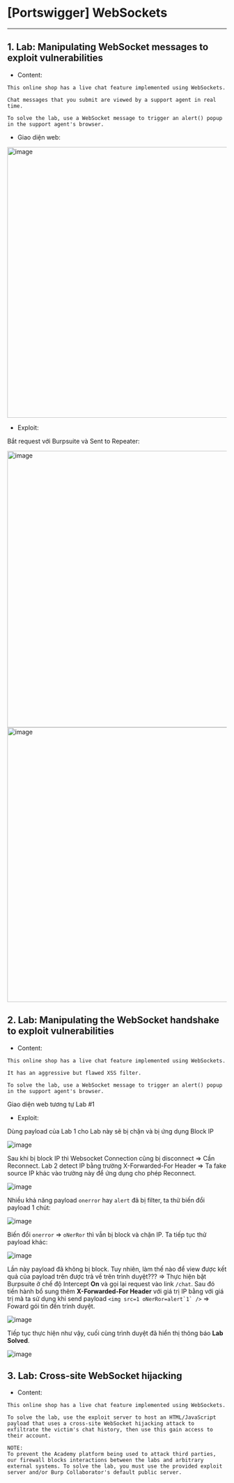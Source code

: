 # [Portswigger] WebSockets

***

## 1. Lab: Manipulating WebSocket messages to exploit vulnerabilities

* Content: 
```
This online shop has a live chat feature implemented using WebSockets.

Chat messages that you submit are viewed by a support agent in real time.

To solve the lab, use a WebSocket message to trigger an alert() popup in the support agent's browser.
```

* Giao diện web:
<img width="621" alt="image" src="https://github.com/nguyenkhai98/nguyenkhai98.github.io/assets/51147179/4863f28f-ee8e-4f85-a362-e674c9b5d436">

* Exploit:

Bắt request với Burpsuite và Sent to Repeater:

<img width="634" alt="image" src="https://github.com/nguyenkhai98/nguyenkhai98.github.io/assets/51147179/e42ab7f8-8cd9-4c04-b23d-d3d359c0206b">

<img width="630" alt="image" src="https://github.com/nguyenkhai98/nguyenkhai98.github.io/assets/51147179/ee8ca367-37e0-44f0-aa52-45b84c6a3831">


## 2. Lab: Manipulating the WebSocket handshake to exploit vulnerabilities

* Content:
```
This online shop has a live chat feature implemented using WebSockets.

It has an aggressive but flawed XSS filter.

To solve the lab, use a WebSocket message to trigger an alert() popup in the support agent's browser.
```

Giao diện web tương tự Lab #1

* Exploit:

Dùng payload của Lab 1 cho Lab này sẽ bị chặn và bị ứng dụng Block IP

![image](https://github.com/nguyenkhai98/nguyenkhai98.github.io/assets/51147179/46c1088c-567a-4bff-b369-6e2b2ed90427)

Sau khi bị block IP thì Websocket Connection cũng bị disconnect => Cần Reconnect. Lab 2 detect IP bằng trường X-Forwarded-For Header => Ta fake source IP khác vào trường này để ứng dụng cho phép Reconnect.

![image](https://github.com/nguyenkhai98/nguyenkhai98.github.io/assets/51147179/927ef4f0-baa8-44b6-b2dd-42b60851d19a)

Nhiều khả năng payload `onerror` hay `alert` đã bị filter, ta thử biến đổi payload 1 chút:

![image](https://github.com/nguyenkhai98/nguyenkhai98.github.io/assets/51147179/cf00a12a-915d-4562-8608-9ca35f23574f)

Biến đổi `onerror` => `oNerRor` thì vẫn bị block và chặn IP. Ta tiếp tục thử payload khác:

![image](https://github.com/nguyenkhai98/nguyenkhai98.github.io/assets/51147179/edc02a7c-5718-473f-bf72-b9300abf40ca)

Lần này payload đã không bị block. Tuy nhiên, làm thế nào để view được kết quả của payload trên được trả về trên trình duyệt???
=> Thực hiện bật Burpsuite ở chế độ Intercept **On** và gọi lại request vào link `/chat`. Sau đó tiến hành bổ sung thêm **X-Forwarded-For Header** với giá trị IP bằng với giá trị mà ta sử dụng khi send payload ```<img src=1 oNerRor=alert`1` />``` => Foward gói tin đến trình duyệt.

![image](https://github.com/nguyenkhai98/nguyenkhai98.github.io/assets/51147179/d52a8401-c478-4374-b1ed-fc5e0a3db5f2)

Tiếp tục thực hiện như vậy, cuối cùng trình duyệt đã hiển thị thông báo **Lab Solved**.

![image](https://github.com/nguyenkhai98/nguyenkhai98.github.io/assets/51147179/a92c0ce1-fe3a-4f53-b410-97079d20be91)


## 3. Lab: Cross-site WebSocket hijacking

* Content:
```
This online shop has a live chat feature implemented using WebSockets.

To solve the lab, use the exploit server to host an HTML/JavaScript payload that uses a cross-site WebSocket hijacking attack to exfiltrate the victim's chat history, then use this gain access to their account.

NOTE:
To prevent the Academy platform being used to attack third parties, our firewall blocks interactions between the labs and arbitrary external systems. To solve the lab, you must use the provided exploit server and/or Burp Collaborator's default public server.
```

